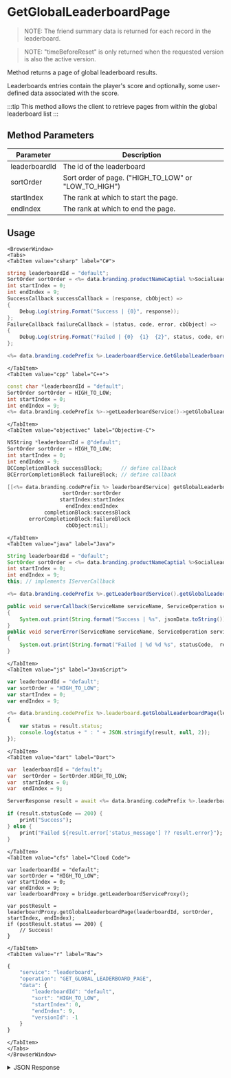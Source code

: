 # GetGlobalLeaderboardPage

> NOTE: The friend summary data is returned for each record in the leaderboard.

> NOTE: "timeBeforeReset" is only returned when the requested version is also the active version.

Method returns a page of global leaderboard results.

Leaderboards entries contain the player's score and optionally, some user-defined data associated with the score.

:::tip
This method allows the client to retrieve pages from within the global leaderboard list
:::

<PartialServop service_name="leaderboard" operation_name="GET_GLOBAL_LEADERBOARD_PAGE" />

## Method Parameters

| Parameter     | Description                                          |
| ------------- | ---------------------------------------------------- |
| leaderboardId | The id of the leaderboard                            |
| sortOrder     | Sort order of page. ("HIGH_TO_LOW" or "LOW_TO_HIGH") |
| startIndex    | The rank at which to start the page.                 |
| endIndex      | The rank at which to end the page.                   |

## Usage

```mdx-code-block
<BrowserWindow>
<Tabs>
<TabItem value="csharp" label="C#">
```

```csharp
string leaderboardId = "default";
SortOrder sortOrder = <%= data.branding.productNameCaptial %>SocialLeaderboard.SortOrder.HIGH_TO_LOW;
int startIndex = 0;
int endIndex = 9;
SuccessCallback successCallback = (response, cbObject) =>
{
    Debug.Log(string.Format("Success | {0}", response));
};
FailureCallback failureCallback = (status, code, error, cbObject) =>
{
    Debug.Log(string.Format("Failed | {0}  {1}  {2}", status, code, error));
};

<%= data.branding.codePrefix %>.LeaderboardService.GetGlobalLeaderboardPage(leaderboardId, sortOrder, startIndex, endIndex, successCallback, failureCallback);
```

```mdx-code-block
</TabItem>
<TabItem value="cpp" label="C++">
```

```cpp
const char *leaderboardId = "default";
SortOrder sortOrder = HIGH_TO_LOW;
int startIndex = 0;
int endIndex = 9;
<%= data.branding.codePrefix %>->getLeaderboardService()->getGlobalLeaderboardPage(leaderboardId, sortOrder, startIndex, endIndex, this);
```

```mdx-code-block
</TabItem>
<TabItem value="objectivec" label="Objective-C">
```

```objectivec
NSString *leaderboardId = @"default";
SortOrder sortOrder = HIGH_TO_LOW;
int startIndex = 0;
int endIndex = 9;
BCCompletionBlock successBlock;      // define callback
BCErrorCompletionBlock failureBlock; // define callback

[[<%= data.branding.codePrefix %> leaderboardService] getGlobalLeaderboardPage:leaderboardId
                  sortOrder:sortOrder
                 startIndex:startIndex
                   endIndex:endIndex
            completionBlock:successBlock
       errorCompletionBlock:failureBlock
                   cbObject:nil];
```

```mdx-code-block
</TabItem>
<TabItem value="java" label="Java">
```

```java
String leaderboardId = "default";
SortOrder sortOrder = <%= data.branding.productNameCaptial %>SocialLeaderboardService.SortOrder.HIGH_TO_LOW;
int startIndex = 0;
int endIndex = 9;
this; // implements IServerCallback

<%= data.branding.codePrefix %>.getLeaderboardService().getGlobalLeaderboardPage(leaderboardId, sortOrder, startIndex, endIndex, this);

public void serverCallback(ServiceName serviceName, ServiceOperation serviceOperation, JSONObject jsonData)
{
    System.out.print(String.format("Success | %s", jsonData.toString()));
}
public void serverError(ServiceName serviceName, ServiceOperation serviceOperation, int statusCode, int reasonCode, String jsonError)
{
    System.out.print(String.format("Failed | %d %d %s", statusCode,  reasonCode, jsonError.toString()));
}
```

```mdx-code-block
</TabItem>
<TabItem value="js" label="JavaScript">
```

```javascript
var leaderboardId = "default";
var sortOrder = "HIGH_TO_LOW";
var startIndex = 0;
var endIndex = 9;

<%= data.branding.codePrefix %>.leaderboard.getGlobalLeaderboardPage(leaderboardId, sortOrder, startIndex, endIndex, result =>
{
	var status = result.status;
	console.log(status + " : " + JSON.stringify(result, null, 2));
});
```

```mdx-code-block
</TabItem>
<TabItem value="dart" label="Dart">
```

```dart
var  leaderboardId = "default";
var  sortOrder = SortOrder.HIGH_TO_LOW;
var  startIndex = 0;
var  endIndex = 9;

ServerResponse result = await <%= data.branding.codePrefix %>.leaderboardService.getGlobalLeaderboardPage(leaderboardId:leaderboardId, sortOrder:sortOrder, startIndex:startIndex, endIndex:endIndex);

if (result.statusCode == 200) {
    print("Success");
} else {
    print("Failed ${result.error['status_message'] ?? result.error}");
}
```

```mdx-code-block
</TabItem>
<TabItem value="cfs" label="Cloud Code">
```

```cfscript
var leaderboardId = "default";
var sortOrder = "HIGH_TO_LOW";
var startIndex = 0;
var endIndex = 9;
var leaderboardProxy = bridge.getLeaderboardServiceProxy();

var postResult = leaderboardProxy.getGlobalLeaderboardPage(leaderboardId, sortOrder, startIndex, endIndex);
if (postResult.status == 200) {
    // Success!
}
```

```mdx-code-block
</TabItem>
<TabItem value="r" label="Raw">
```

```r
{
	"service": "leaderboard",
	"operation": "GET_GLOBAL_LEADERBOARD_PAGE",
	"data": {
		"leaderboardId": "default",
		"sort": "HIGH_TO_LOW",
		"startIndex": 0,
		"endIndex": 9,
		"versionId": -1
	}
}
```

```mdx-code-block
</TabItem>
</Tabs>
</BrowserWindow>
```

<details>
<summary>JSON Response</summary>

```json
{
    "status": 200,
    "data": {
        "leaderboard": [
            {
                "playerId": "9073dff7-0df6-437e-9be6-39cd704dcoj4",
                "score": 100,
                "data": null,
                "createdAt": 1401385959596,
                "updatedAt": 1401385959596,
                "index": 0,
                "rank": 1,
                "name": "",
                "summaryFriendData": null,
                "pictureUrl": null
            },
            {
                "playerId": "7c107e9f-ab48-492d-a000-defec6237700",
                "score": 10,
                "data": null,
                "rewarded": false,
                "createdAt": 1401385898407,
                "updatedAt": 1401385898407,
                "index": 1,
                "rank": 2,
                "name": "",
                "summaryFriendData": null,
                "pictureUrl": null
            }
        ],
        "moreBefore": false,
        "moreAfter": true,
        "timeBeforeReset": 588182412,
        "server_time": 1395840957588
    }
}
```

</details>
